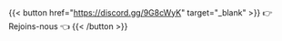 ######

{{< button href="https://discord.gg/9G8cWyK" target="_blank" >}}
👉 Rejoins-nous 👈
{{< /button >}}
